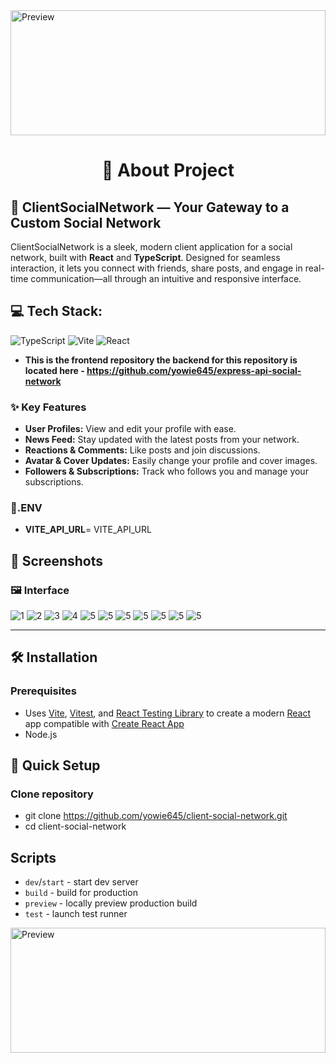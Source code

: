 <img src="screenshots/prev.jpg" width="100%" height="200px" alt="Preview">

<h1 align="center">💫 About Project</h1>

## 🧸 ClientSocialNetwork — Your Gateway to a Custom Social Network

ClientSocialNetwork is a sleek, modern client application for a social network, built with **React** and **TypeScript**. Designed for seamless interaction, it lets you connect with friends, share posts, and engage in real-time communication—all through an intuitive and responsive interface.

## 💻 Tech Stack:

![TypeScript](https://img.shields.io/badge/typescript-%23007ACC.svg?style=for-the-badge&logo=typescript&logoColor=white) ![Vite](https://img.shields.io/badge/vite-%23646CFF.svg?style=for-the-badge&logo=vite&logoColor=white) ![React](https://img.shields.io/badge/react-%2320232a.svg?style=for-the-badge&logo=react&logoColor=%2361DAFB)

- **This is the frontend repository the backend for this repository is located here - https://github.com/yowie645/express-api-social-network**

### ✨ Key Features

- **User Profiles:** View and edit your profile with ease.
- **News Feed:** Stay updated with the latest posts from your network.
- **Reactions & Comments:** Like posts and join discussions.
- **Avatar & Cover Updates:** Easily change your profile and cover images.
- **Followers & Subscriptions:** Track who follows you and manage your subscriptions.

### 🌈.ENV

- **VITE_API_URL**= VITE_API_URL

## 📸 Screenshots

### 🖼️ Interface

![1](screenshots/11.jpg)
![2](screenshots/10.jpg)
![3](screenshots/9.jpg)
![4](screenshots/8.jpg)
![5](screenshots/7.jpg)
![5](screenshots/6.jpg)
![5](screenshots/5.jpg)
![5](screenshots/4.jpg)
![5](screenshots/3.jpg)
![5](screenshots/2.jpg)
![5](screenshots/1.jpg)

---

## 🛠️ Installation

### Prerequisites

- Uses [Vite](https://vitejs.dev/), [Vitest](https://vitest.dev/), and [React Testing Library](https://github.com/testing-library/react-testing-library) to create a modern [React](https://react.dev/) app compatible with [Create React App](https://create-react-app.dev/)
- Node.js

## 🪭 Quick Setup

### Clone repository

- git clone https://github.com/yowie645/client-social-network.git
- cd client-social-network

## Scripts

- `dev`/`start` - start dev server
- `build` - build for production
- `preview` - locally preview production build
- `test` - launch test runner

<img src="screenshots/prev.jpg" width="100%" height="200px" alt="Preview">
